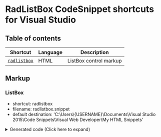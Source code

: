 # RadListBox CodeSnippet shortcuts for Visual Studio

## Table of contents

| Shortcut | Language| Description |
| --- | --- | --- |
| [`radlistbox`](#listbox-control) | HTML | ListBox control markup |

## Markup

### ListBox 
- shortcut: radlistbox
- filename: radlistbox.snippet
- default destination: 'C:\Users\\{USERNAME}\Documents\Visual Studio 2015\Code Snippets\Visual Web Developer\My HTML Snippets'

<details>
<summary>Generated code (Click here to expand)</summary>

```html
<telerik:RadListBox runat="server" ID="RadListBox1">
    <Items>
        <telerik:RadListBoxItem Text="Item 1"/>
        <telerik:RadListBoxItem Text="Item 2"/>
        <telerik:RadListBoxItem Text="Item 3"/>
        <telerik:RadListBoxItem Text="Item 4"/>
    </Items>
</telerik:RadListBox>
```

</details>

